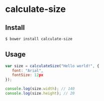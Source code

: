 calculate-size
==============

## Install

```sh
$ bower install calculate-size
```

## Usage

```js
var size = calculateSize("Hello world!", {
   font: "Arial",
   fontSize: 12px
});

console.log(size.width); // 140
console.log(size.height); // 20
```
